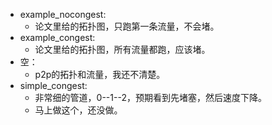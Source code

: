 * example_nocongest:
  * 论文里给的拓扑图，只跑第一条流量，不会堵。
* example_congest:
  * 论文里给的拓扑图，所有流量都跑，应该堵。
* 空：
  * p2p的拓扑和流量，我还不清楚。
* simple_congest:
  * 非常细的管道，0--1--2，预期看到先堵塞，然后速度下降。
  * 马上做这个，还没做。